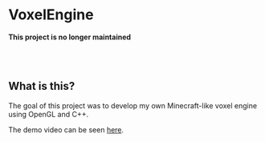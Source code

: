 # VoxelEngine

**This project is no longer maintained**

<br>
<br>

## What is this?

The goal of this project was to develop my own Minecraft-like voxel engine using OpenGL and C++.

The demo video can be seen [here](https://www.youtube.com/watch?v=6T4hT0OZSl4).

